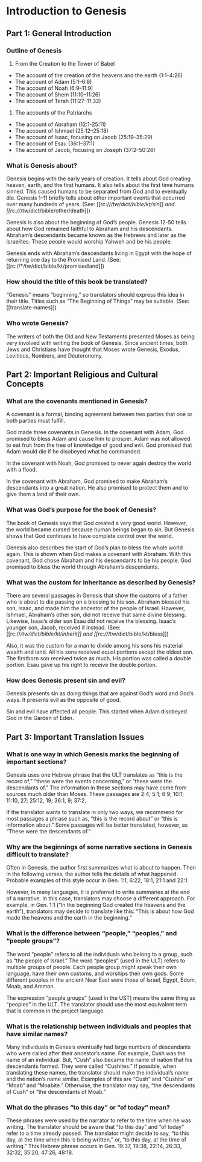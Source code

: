 # Introduction to Genesis

## Part 1: General Introduction

### Outline of Genesis

1. From the Creation to the Tower of Babel
- The account of the creation of the heavens and the earth (1:1–4:26)
- The account of Adam (5:1–6:8)
- The account of Noah (6:9–11:9)
- The account of Shem (11:10–11:26)
- The account of Terah (11:27–11:32)
1. The accounts of the Patriarchs
- The account of Abraham (12:1-25:11)
- The account of Ishmael (25:12–25:18)
- The account of Isaac, focusing on Jacob (25:19–35:29)
- The account of Esau (36:1–37:1)
- The account of Jacob, focusing on Joseph (37:2–50:26)

### What is Genesis about?

Genesis begins with the early years of creation. It tells about God creating heaven, earth, and the first humans. It also tells about the first time humans sinned. This caused humans to be separated from God and to eventually die. Genesis 1-11 briefly tells about other important events that occurred over many hundreds of years. (See: [[rc://*/tw/dict/bible/kt/sin]] and [[rc://*/tw/dict/bible/other/death]])

Genesis is also about the beginning of God’s people. Genesis 12-50 tells about how God remained faithful to Abraham and his descendants. Abraham’s descendants became known as the Hebrews and later as the Israelites. These people would worship Yahweh and be his people.

Genesis ends with Abraham’s descendants living in Egypt with the hope of returning one day to the Promised Land. (See: [[rc://*/tw/dict/bible/kt/promisedland]])

### How should the title of this book be translated?

“Genesis” means “beginning,” so translators should express this idea in their title. Titles such as “The Beginning of Things” may be suitable. (See: [[translate-names]])

### Who wrote Genesis?

The writers of both the Old and New Testaments presented Moses as being very involved with writing the book of Genesis. Since ancient times, both Jews and Christians have thought that Moses wrote Genesis, Exodus, Leviticus, Numbers, and Deuteronomy.

## Part 2: Important Religious and Cultural Concepts

### What are the covenants mentioned in Genesis?

A covenant is a formal, binding agreement between two parties that one or both parties must fulfill.

God made three covenants in Genesis. In the covenant with Adam, God promised to bless Adam and cause him to prosper. Adam was not allowed to eat fruit from the tree of knowledge of good and evil. God promised that Adam would die if he disobeyed what he commanded.

In the covenant with Noah, God promised to never again destroy the world with a flood.

In the covenant with Abraham, God promised to make Abraham’s descendants into a great nation. He also promised to protect them and to give them a land of their own.

### What was God’s purpose for the book of Genesis?

The book of Genesis says that God created a very good world. However, the world became cursed because human beings began to sin. But Genesis shows that God continues to have complete control over the world.

Genesis also describes the start of God’s plan to bless the whole world again. This is shown when God makes a covenant with Abraham. With this covenant, God chose Abraham and his descendants to be his people. God promised to bless the world through Abraham’s descendants.

### What was the custom for inheritance as described by Genesis?

There are several passages in Genesis that show the customs of a father who is about to die passing on a blessing to his son. Abraham blessed his son, Isaac, and made him the ancestor of the people of Israel. However, Ishmael, Abraham’s other son, did not receive that same divine blessing. Likewise, Isaac’s older son Esau did not receive the blessing. Isaac’s younger son, Jacob, received it instead. (See: [[rc://*/tw/dict/bible/kt/inherit]] and [[rc://*/tw/dict/bible/kt/bless]])

Also, it was the custom for a man to divide among his sons his material wealth and land. All his sons received equal portions except the oldest son. The firstborn son received twice as much. His portion was called a double portion. Esau gave up his right to receive the double portion.

### How does Genesis present sin and evil?

Genesis presents sin as doing things that are against God’s word and God’s ways. It presents evil as the opposite of good.

Sin and evil have affected all people. This started when Adam disobeyed God in the Garden of Eden.

## Part 3: Important Translation Issues

### What is one way in which Genesis marks the beginning of important sections?

Genesis uses one Hebrew phrase that the ULT translates as “this is the record of,” “these were the events concerning,” or “these were the descendants of.” The information in these sections may have come from sources much older than Moses. These passages are 2:4; 5:1; 6:9; 10:1; 11:10, 27; 25:12, 19; 36:1, 9; 37:2.

If the translator wants to translate in only two ways, we recommend for most passages a phrase such as, “this is the record about” or “this is information about.” Some passages will be better translated, however, as “These were the descendants of.”

### Why are the beginnings of some narrative sections in Genesis difficult to translate?

Often in Genesis, the author first summarizes what is about to happen. Then in the following verses, the author tells the details of what happened. Probable examples of this style occur in Gen. 1:1, 6:22, 18:1, 21:1 and 22:1.

However, in many languages, it is preferred to write summaries at the end of a narrative. In this case, translators may choose a different approach. For example, in Gen. 1:1 (“In the beginning God created the heavens and the earth”), translators may decide to translate like this: “This is about how God made the heavens and the earth in the beginning.”

### What is the difference between “people,” “peoples,” and “people groups”?

The word “people” refers to all the individuals who belong to a group, such as “the people of Israel.” The word “peoples” (used in the ULT) refers to multiple groups of people. Each people group might speak their own language, have their own customs, and worships their own gods. Some different peoples in the ancient Near East were those of Israel, Egypt, Edom, Moab, and Ammon.

The expression “people groups” (used in the UST) means the same thing as “peoples” in the ULT. The translator should use the most equivalent term that is common in the project language.

### What is the relationship between individuals and peoples that have similar names?

Many individuals in Genesis eventually had large numbers of descendants who were called after their ancestor’s name. For example, Cush was the name of an individual. But, “Cush” also became the name of nation that his descendants formed. They were called “Cushites.” If possible, when translating these names, the translator should make the individual’s name and the nation’s name similar. Examples of this are “Cush” and “Cushite” or “Moab” and “Moabite.” Otherwise, the translator may say, “the descendants of Cush” or “the descendants of Moab.”

### What do the phrases “to this day” or “of today” mean?

These phrases were used by the narrator to refer to the time when he was writing. The translator should be aware that “to this day” and “of today” refer to a time already passed. The translator might decide to say, “to this day, at the time when this is being written,” or, “to this day, at the time of writing.” This Hebrew phrase occurs in Gen. 19:37, 19:38, 22:14, 26:33, 32:32, 35:20, 47:26, 48:18.